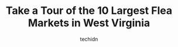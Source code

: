 ---
layout: ampstory
image: https://i0.wp.com/paketmu.com/wp-content/uploads/2023/06/milton-flea-market-inc-0-in-west-virginia-1686371321.jpeg?resize=640,853
author: techidn
featured: false
description: Explore the diverse Flea Market scene in West Virginia, home to an incredible selection of 10 establishments catering to every taste. Whether youre in search of iconic favorites or undiscov
title: Take a Tour of the 10 Largest Flea Markets in West Virginia
cover:
   title: Take a Tour of the 10 Largest Flea Markets in West Virginia
   subtitle: RICKPATE
   background: https://paketmu.com/wp-content/uploads/2023/06/milton-flea-market-inc-0-in-west-virginia-1686371321.jpeg

pages: 
 - layout: thirds
   top: <h1>#1 Milton Flea Market, Inc</h1>
   bottom: "<p>The place has a ton of potential but opening on a Friday seems to be a horrible idea.  The place was practically empty both inside with vendors and outside with customers</p>"
   background: https://paketmu.com/wp-content/uploads/2023/06/milton-flea-market-inc-1-in-west-virginia-1686371321.jpeg
   backgroundblur: true
 - layout: thirds
   top: <h1>#2 Capitol Flea Market</h1>
   bottom: "<p>A rather large indoor and outdoor weekend flea market with tons of hidden treasures. A new addition, a woman creating twisted metal and gem art, is worth visiting as soon</p>"
   background: https://paketmu.com/wp-content/uploads/2023/06/milton-flea-market-inc-2-in-west-virginia-1686371322.jpeg
   cta:
      link: https://paketmu.com/take-a-tour-of-the-10-largest-flea-markets-in-west-virginia/
      text: Take a Tour of the 10 Largest Flea Markets in West Virginia
 - layout: thirds
   top: <h1>#3 Pence Springs Flea Market</h1>
   bottom: "<p>Pence Spring Flea Market-First time here! Ill be going back every Sunday! The people are so friendly, welcoming atmosphere! Sausage Biscuit, with egg and bacon $3, parki</p>"
   background: https://paketmu.com/wp-content/uploads/2023/06/milton-flea-market-inc-3-in-west-virginia-1686371324.jpeg
   cta:
      link: https://paketmu.com/take-a-tour-of-the-10-largest-flea-markets-in-west-virginia/
      text: Take a Tour of the 10 Largest Flea Markets in West Virginia
 - layout: thirds
   top: <h1>#4 Rt. 340 Harpers Ferry Indoor/Outdoor Flea Market</h1>
   bottom: "<p>197 Halltown Rd, Harpers Ferry, WV 25425, United States</p>"
   background: https://images.unsplash.com/photo-1604871000636-074fa5117945?ixlib=rb-4.0.3&ixid=MnwxMjA3fDB8MHxwaG90by1wYWdlfHx8fGVufDB8fHx8&auto=format&fit=crop&w=640&h=853&q=80
   cta:
      link: https://paketmu.com/take-a-tour-of-the-10-largest-flea-markets-in-west-virginia/
      text: Take a Tour of the 10 Largest Flea Markets in West Virginia
 - layout: thirds
   top: <h1>#5 Elkins Flea Market</h1>
   bottom: "<p>200 Crystal Springs Rd, Elkins, WV 26241, United States</p>"
   background: https://images.unsplash.com/photo-1608411404720-c8f0417bcdba?ixlib=rb-4.0.3&ixid=MnwxMjA3fDB8MHxwaG90by1wYWdlfHx8fGVufDB8fHx8&auto=format&fit=crop&w=640&h=853&q=80
   cta:
      link: https://paketmu.com/take-a-tour-of-the-10-largest-flea-markets-in-west-virginia/
      text: Take a Tour of the 10 Largest Flea Markets in West Virginia
 - layout: thirds
   top: <h1>#6 Parkway Flea Market</h1>
   bottom: "<p>2515 MacCorkle Ave, St Albans, WV 25177, United States</p>"
   background: https://images.unsplash.com/photo-1580610447943-1bfbef5efe07?ixlib=rb-4.0.3&ixid=MnwxMjA3fDB8MHxwaG90by1wYWdlfHx8fGVufDB8fHx8&auto=format&fit=crop&w=640&h=853&q=80
   cta:
      link: https://paketmu.com/take-a-tour-of-the-10-largest-flea-markets-in-west-virginia/
      text: Take a Tour of the 10 Largest Flea Markets in West Virginia
 - layout: thirds
   top: <h1>#7 Blue Horizon Flea Market</h1>
   bottom: "<p>1546 Blue Horizon Dr, Morgantown, WV 26501, United States</p>"
   background: https://images.unsplash.com/photo-1462556791646-c201b8241a94?ixlib=rb-4.0.3&ixid=MnwxMjA3fDB8MHxwaG90by1wYWdlfHx8fGVufDB8fHx8&auto=format&fit=crop&w=640&h=853&q=80
   cta:
      link: https://paketmu.com/take-a-tour-of-the-10-largest-flea-markets-in-west-virginia/
      text: Take a Tour of the 10 Largest Flea Markets in West Virginia
 - layout: thirds
   middle: Continue reading...
   background: https://images.unsplash.com/photo-1518640467707-6811f4a6ab73?ixlib=rb-4.0.3&ixid=MnwxMjA3fDB8MHxwaG90by1wYWdlfHx8fGVufDB8fHx8&auto=format&fit=crop&w=640&h=853&q=80
   cta:
      link: https://paketmu.com/take-a-tour-of-the-10-largest-flea-markets-in-west-virginia/
      text: Take a Tour of the 10 Largest Flea Markets in West Virginia
      
---